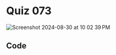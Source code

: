 # Quiz 073

<img width="max" alt="Screenshot 2024-08-30 at 10 02 39 PM" src="https://github.com/user-attachments/assets/3dad70e7-e4d6-4053-9d14-7601431d2424">

## Code



